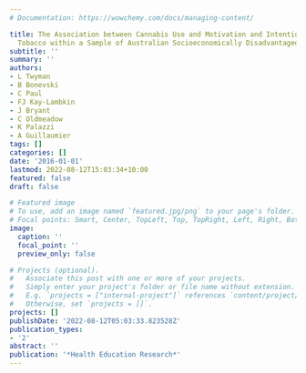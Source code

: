 ```yaml
---
# Documentation: https://wowchemy.com/docs/managing-content/

title: The Association between Cannabis Use and Motivation and Intentions to Quit
  Tobacco within a Sample of Australian Socioeconomically Disadvantaged Smokers
subtitle: ''
summary: ''
authors:
- L Twyman
- B Bonevski
- C Paul
- FJ Kay-Lambkin
- J Bryant
- C Oldmeadow
- K Palazzi
- A Guillaumier
tags: []
categories: []
date: '2016-01-01'
lastmod: 2022-08-12T15:03:34+10:00
featured: false
draft: false

# Featured image
# To use, add an image named `featured.jpg/png` to your page's folder.
# Focal points: Smart, Center, TopLeft, Top, TopRight, Left, Right, BottomLeft, Bottom, BottomRight.
image:
  caption: ''
  focal_point: ''
  preview_only: false

# Projects (optional).
#   Associate this post with one or more of your projects.
#   Simply enter your project's folder or file name without extension.
#   E.g. `projects = ["internal-project"]` references `content/project/deep-learning/index.md`.
#   Otherwise, set `projects = []`.
projects: []
publishDate: '2022-08-12T05:03:33.823528Z'
publication_types:
- '2'
abstract: ''
publication: '*Health Education Research*'
---
```

